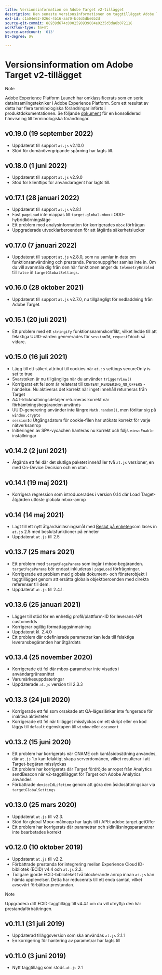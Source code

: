 ```yaml
---
title: Versionsinformation om Adobe Target v2-tillägget
description: Den senaste versionsinformationen om taggtillägget Adobe Target v2 i Adobe Experience Platform.
exl-id: c1a04e62-026d-4b16-aa70-bc6d5dbe6b2d
source-git-commit: 88939d674c0002590939004e0235d3da8b072118
workflow-type: tm+mt
source-wordcount: '613'
ht-degree: 0%

---
```


# Versionsinformation om Adobe Target v2-tillägget

>[!NOTE]
>
>Adobe Experience Platform Launch har omklassificerats som en serie datainsamlingstekniker i Adobe Experience Platform. Som ett resultat av detta har flera terminologiska förändringar införts i produktdokumentationen. Se följande [dokument](../../../term-updates.md) för en konsoliderad hänvisning till terminologiska förändringar.

## v0.19.0 (19 september 2022)

- Uppdaterat till support `at.js` v2.10.0
- Stöd för domänövergripande spårning har lagts till.

## v0.18.0 (1 juni 2022)

- Uppdaterat till support `at.js` v2.9.0
- Stöd för klienttips för användaragent har lagts till.

## v0.17.1 (28 januari 2022)

- Uppdaterat till support `at.js` v2.8.1
- Fast `pageLoad` inte mappas till `target-global-mbox` i ODD-hybridkörningsläge
- Ett problem med analysinformation för korrigerades `mbox` förfrågan
- Uppgraderade utvecklarberoenden för att åtgärda säkerhetsluckor

## v0.17.0 (7 januari 2022)

- Uppdaterat till support `at.js` v2.8.0, som nu samlar in data om funktionsanvändning och prestanda.  Personuppgifter samlas inte in. Om du vill avanmäla dig från den här funktionen anger du `telemetryEnabled` till `false` in `targetGlobalSettings`.

## v0.16.0 (28 oktober 2021)

- Uppdaterat till support `at.js` v2.7.0, nu tillgängligt för nedladdning från Adobe Target.

## v0.15.1 (20 juli 2021)

- Ett problem med ett `stringify` funktionsnamnskonflikt, vilket ledde till att felaktiga UUID-värden genererades för `sessionId`, `requestId`och så vidare.

## v0.15.0 (16 juli 2021)

- Lägg till ett säkert attribut till cookies när `at.js` settings secureOnly is set to true
- Svarstoken är nu tillgängliga när du använder `triggerView()`
- Korrigerat ett fel som är relaterat till `CONTENT_RENDERING_NO_OFFERS` -händelse. Nu aktiveras det korrekt när inget innehåll returneras från Target
- A4T-klickmätningsdetaljer returneras korrekt när förhämtningsbegäranden används
- UUID-generering använder inte längre `Math.random()`, men förlitar sig på `window.crypto`
- `sessionId` Utgångsdatum för cookie-filen har utökats korrekt för varje nätverksanrop
- Initieringen av SPA-vycachen hanteras nu korrekt och följs `viewsEnable` inställningar

## v0.14.2 (2 juni 2021)

- Åtgärda ett fel där det slutliga paketet innehåller två `at.js` versioner, en med On-Device Decision och en utan.

## v0.14.1 (19 maj 2021)

- Korrigera regression som introducerades i version 0.14 där Load Target-åtgärden utlöste globala mbox-anrop

## v0.14 (14 maj 2021)

- Lagt till ett nytt åtgärdsinläsningsmål med [Beslut på enheten](./overview.md#load-target-with-on-device-decisioning)som läses in `at.js` 2.5 med beslutsfunktioner på enheter
- Uppdaterat `at.js` till 2.5


## v0.13.7 (25 mars 2021)

- Ett problem med `targetPageParams` som ingår i mbox-begäranden. `targetPageParams` bör endast inkluderas i `pageLoad` förfrågningar.
- Korrigerade ett problem med globala dokument- och fönsterobjekt i taggtillägget genom att ersätta globala objektberoenden med direkta referenser till dem.
- Uppdaterat `at.js` till 2.4.1.

## v0.13.6 (25 januari 2021)

- Lägger till stöd för en enhetlig profil/plattform-ID för leverans-API customerIds
- Korrigerar ogiltig formattaggsinmatning
- Uppdaterat kl. 2.4.0
- Ett problem där odefinierade parametrar kan leda till felaktiga leveransbegäranden har åtgärdats

## v0.13.4 (25 november 2020)

- Korrigerade ett fel där mbox-parametrar inte visades i användargränssnittet
- Varumärkesuppdateringar
- Uppdaterade `at.js` version till 2.3.3

## v0.13.3 (24 juli 2020)

- Korrigerade ett fel som orsakade att QA-lägeslänkar inte fungerade för inaktiva aktiviteter
- Korrigerade ett fel när tillägget misslyckas om ett skript eller en kod läggs till `default` egenskapen till `window` eller `document`

## v0.13.2 (15 juni 2020)

- Ett problem har korrigerats när CNAME och kantåsidosättning användes, där `at.js` 1.x kan felaktigt skapa serverdomänen, vilket resulterar i att Target-begäran misslyckas
- Ett problem har korrigerats där Target fördröjde anropet från Analytics sendBeacon när v2-taggtillägget för Target och Adobe Analytics användes
- Förbättrade `deviceIdLifetime` genom att göra den åsidosättningsbar via `targetGlobalSettings`

## v0.13.0 (25 mars 2020)

- Uppdaterat `at.js` till v2.3.
- Stöd för global Mbox-målmapp har lagts till i API:t adobe.target.getOffer
- Ett problem har korrigerats där parametrar och sidinläsningsparametrar inte bearbetades korrekt

## v0.12.0 (10 oktober 2019)

- Uppdaterat `at.js` till v2.2.
- Förbättrade prestanda för integrering mellan Experience Cloud ID-bibliotek (ECID) v4.4 och `at.js` 2.2.
- Tidigare gjorde ECID-biblioteket två blockerande anrop innan `at.js` kan hämta upplevelser. Detta har reducerats till ett enda samtal, vilket avsevärt förbättrar prestandan.

>[!NOTE]
>Uppgradera ditt ECID-taggtillägg till v4.4.1 om du vill utnyttja den här prestandaförbättringen.

## v0.11.1 (31 juli 2019)

- Uppdaterad tilläggsversion som ska användas `at.js` 2.1.1
- En korrigering för hantering av parametrar har lagts till

## v0.11.0 (3 juni 2019)

- Nytt taggtillägg som stöds `at.js` 2.1
